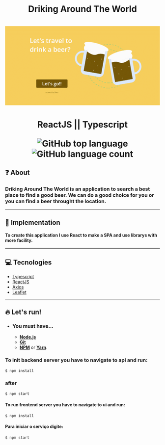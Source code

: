 <h1 align="center">
    Driking Around The World
<h1>
<img src="./.github/drinkingAroundTheWorld.gif" alt="imagem demonstrativa"/>
<h1 align="center">ReactJS || Typescript
    <p align="center">  
        <img alt="GitHub top language" src="https://img.shields.io/github/languages/top/joaopedromata/lets-drink-a-beer-around-the-world">
        <img alt="GitHub language count" src="https://img.shields.io/github/languages/count/joaopedromata/lets-drink-a-beer-around-the-world?style=flat-square">
    </p>
</h1>

## ❓ About

### **Driking Around The World** is an application to search a best place to find a good beer. We can do a good choice for you or you can find a beer throught the location.
<hr />

## 🚧 Implementation

#### To create this application I use React to make a SPA and use librarys with more facility. 
<hr />
    
## 💻 Tecnologies 
-  [Typescript](https://www.typescriptlang.org/)
-  [ReactJS](https://reactjs.org/)
-  [Axios](https://github.com/axios/axios)
-  [Leaflet](https://react-leaflet.js.org/)

<hr />

## 🔥 Let's run!

- ### **You must have...**

  -  **[Node.js](https://nodejs.org/en/)**
  -  **[Git](https://git-scm.com/)**
  -  **[NPM](https://www.npmjs.com/)** or **[Yarn](https://yarnpkg.com/)**.

### To init backend server you have to navigate to api and run:
    
    $ npm install

### after

    $ npm start

#### To run frontend server you have to navigate to ui and run:

    $ npm install

#### Para iniciar o serviço digite:

    $ npm start
